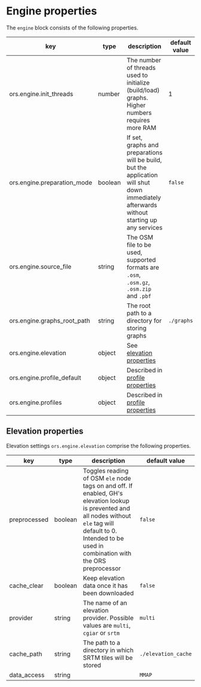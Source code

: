 # Engine properties 

The `engine` block consists of the following properties.

| key                         | type    | description                                                                                                                               | default value |
|-----------------------------|---------|-------------------------------------------------------------------------------------------------------------------------------------------|---------------|
| ors.engine.init_threads     | number  | The number of threads used to initialize (build/load) graphs. Higher numbers requires more RAM                                            | 1             |
| ors.engine.preparation_mode | boolean | If set, graphs and preparations will be build, but the application will shut down immediately afterwards without starting up any services | `false`       |
| ors.engine.source_file      | string  | The OSM file to be used, supported formats are `.osm`, `.osm.gz`, `.osm.zip` and `.pbf`                                                   |               |
| ors.engine.graphs_root_path | string  | The root path to a directory for storing graphs                                                                                           | `./graphs`    |
| ors.engine.elevation        | object  | See [elevation properties](#elevationproperties)                                                                                          |               |
| ors.engine.profile_default  | object  | Described in [profile properties](profiles)                                                                                               |               |
| ors.engine.profiles         | object  | Described in [profile properties](profiles)                                                                                               |               |

## Elevation properties

Elevation settings `ors.engine.elevation` comprise the following properties.

| key          | type    | description                                                                                                                                                                                                       | default value       |
|--------------|---------|-------------------------------------------------------------------------------------------------------------------------------------------------------------------------------------------------------------------|---------------------|
| preprocessed | boolean | Toggles reading of OSM `ele` node tags on and off. If enabled, GH's elevation lookup is prevented and all nodes without `ele` tag will default to 0. Intended to be used in combination with the ORS preprocessor | `false`             |
| cache_clear  | boolean | Keep elevation data once it has been downloaded                                                                                                                                                                   | `false`             |
| provider     | string  | The name of an elevation provider. Possible values are `multi`, `cgiar` or `srtm`                                                                                                                                 | `multi`             |
| cache_path   | string  | The path to a directory in which SRTM tiles will be stored                                                                                                                                                        | `./elevation_cache` |
| data_access  | string  |                                                                                                                                                                                                                   | `MMAP`              |


